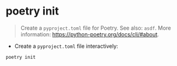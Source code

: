 # poetry init

> Create a `pyproject.toml` file for Poetry.
> See also: `asdf`.
> More information: <https://python-poetry.org/docs/cli/#about>.

- Create a `pyproject.toml` file interactively:

`poetry init`
